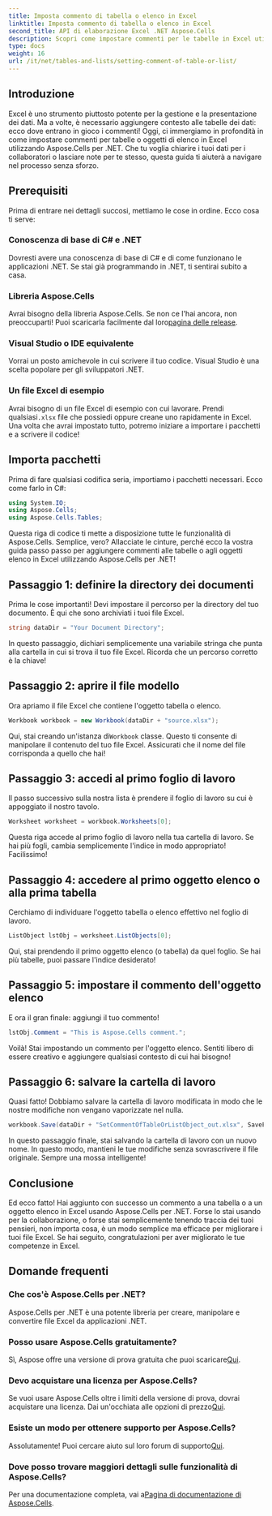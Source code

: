 ```yaml
---
title: Imposta commento di tabella o elenco in Excel
linktitle: Imposta commento di tabella o elenco in Excel
second_title: API di elaborazione Excel .NET Aspose.Cells
description: Scopri come impostare commenti per le tabelle in Excel utilizzando Aspose.Cells per .NET con la nostra semplice guida passo dopo passo.
type: docs
weight: 16
url: /it/net/tables-and-lists/setting-comment-of-table-or-list/
---
```

## Introduzione
Excel è uno strumento piuttosto potente per la gestione e la presentazione dei dati. Ma a volte, è necessario aggiungere contesto alle tabelle dei dati: ecco dove entrano in gioco i commenti! Oggi, ci immergiamo in profondità in come impostare commenti per tabelle o oggetti di elenco in Excel utilizzando Aspose.Cells per .NET. Che tu voglia chiarire i tuoi dati per i collaboratori o lasciare note per te stesso, questa guida ti aiuterà a navigare nel processo senza sforzo.
## Prerequisiti
Prima di entrare nei dettagli succosi, mettiamo le cose in ordine. Ecco cosa ti serve:
### Conoscenza di base di C# e .NET
Dovresti avere una conoscenza di base di C# e di come funzionano le applicazioni .NET. Se stai già programmando in .NET, ti sentirai subito a casa.
### Libreria Aspose.Cells
 Avrai bisogno della libreria Aspose.Cells. Se non ce l'hai ancora, non preoccuparti! Puoi scaricarla facilmente dal loro[pagina delle release](https://releases.aspose.com/cells/net/).
### Visual Studio o IDE equivalente
Vorrai un posto amichevole in cui scrivere il tuo codice. Visual Studio è una scelta popolare per gli sviluppatori .NET.
### Un file Excel di esempio
 Avrai bisogno di un file Excel di esempio con cui lavorare. Prendi qualsiasi`.xlsx` file che possiedi oppure creane uno rapidamente in Excel.
Una volta che avrai impostato tutto, potremo iniziare a importare i pacchetti e a scrivere il codice!
## Importa pacchetti
Prima di fare qualsiasi codifica seria, importiamo i pacchetti necessari. Ecco come farlo in C#:
```csharp
using System.IO;
using Aspose.Cells;
using Aspose.Cells.Tables;
```
Questa riga di codice ti mette a disposizione tutte le funzionalità di Aspose.Cells. Semplice, vero?
Allacciate le cinture, perché ecco la vostra guida passo passo per aggiungere commenti alle tabelle o agli oggetti elenco in Excel utilizzando Aspose.Cells per .NET!
## Passaggio 1: definire la directory dei documenti
Prima le cose importanti! Devi impostare il percorso per la directory del tuo documento. È qui che sono archiviati i tuoi file Excel.
```csharp
string dataDir = "Your Document Directory";
```
In questo passaggio, dichiari semplicemente una variabile stringa che punta alla cartella in cui si trova il tuo file Excel. Ricorda che un percorso corretto è la chiave!
## Passaggio 2: aprire il file modello
Ora apriamo il file Excel che contiene l'oggetto tabella o elenco.
```csharp
Workbook workbook = new Workbook(dataDir + "source.xlsx");
```
 Qui, stai creando un'istanza di`Workbook` classe. Questo ti consente di manipolare il contenuto del tuo file Excel. Assicurati che il nome del file corrisponda a quello che hai!
## Passaggio 3: accedi al primo foglio di lavoro
Il passo successivo sulla nostra lista è prendere il foglio di lavoro su cui è appoggiato il nostro tavolo.
```csharp
Worksheet worksheet = workbook.Worksheets[0];
```
Questa riga accede al primo foglio di lavoro nella tua cartella di lavoro. Se hai più fogli, cambia semplicemente l'indice in modo appropriato! Facilissimo!
## Passaggio 4: accedere al primo oggetto elenco o alla prima tabella
Cerchiamo di individuare l'oggetto tabella o elenco effettivo nel foglio di lavoro.
```csharp
ListObject lstObj = worksheet.ListObjects[0];
```
Qui, stai prendendo il primo oggetto elenco (o tabella) da quel foglio. Se hai più tabelle, puoi passare l'indice desiderato!
## Passaggio 5: impostare il commento dell'oggetto elenco
E ora il gran finale: aggiungi il tuo commento!
```csharp
lstObj.Comment = "This is Aspose.Cells comment.";
```
Voilà! Stai impostando un commento per l'oggetto elenco. Sentiti libero di essere creativo e aggiungere qualsiasi contesto di cui hai bisogno!
## Passaggio 6: salvare la cartella di lavoro
Quasi fatto! Dobbiamo salvare la cartella di lavoro modificata in modo che le nostre modifiche non vengano vaporizzate nel nulla.
```csharp
workbook.Save(dataDir + "SetCommentOfTableOrListObject_out.xlsx", SaveFormat.Xlsx);
```
In questo passaggio finale, stai salvando la cartella di lavoro con un nuovo nome. In questo modo, mantieni le tue modifiche senza sovrascrivere il file originale. Sempre una mossa intelligente!
## Conclusione
Ed ecco fatto! Hai aggiunto con successo un commento a una tabella o a un oggetto elenco in Excel usando Aspose.Cells per .NET. Forse lo stai usando per la collaborazione, o forse stai semplicemente tenendo traccia dei tuoi pensieri, non importa cosa, è un modo semplice ma efficace per migliorare i tuoi file Excel. Se hai seguito, congratulazioni per aver migliorato le tue competenze in Excel.
## Domande frequenti
### Che cos'è Aspose.Cells per .NET?  
Aspose.Cells per .NET è una potente libreria per creare, manipolare e convertire file Excel da applicazioni .NET.
### Posso usare Aspose.Cells gratuitamente?  
 Sì, Aspose offre una versione di prova gratuita che puoi scaricare[Qui](https://releases.aspose.com/).
### Devo acquistare una licenza per Aspose.Cells?  
 Se vuoi usare Aspose.Cells oltre i limiti della versione di prova, dovrai acquistare una licenza. Dai un'occhiata alle opzioni di prezzo[Qui](https://purchase.aspose.com/buy).
### Esiste un modo per ottenere supporto per Aspose.Cells?  
Assolutamente! Puoi cercare aiuto sul loro forum di supporto[Qui](https://forum.aspose.com/c/cells/9).
### Dove posso trovare maggiori dettagli sulle funzionalità di Aspose.Cells?  
 Per una documentazione completa, vai a[Pagina di documentazione di Aspose.Cells](https://reference.aspose.com/cells/net/).
